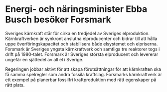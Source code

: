 # Energi- och näringsminister Ebba Busch besöker Forsmark

Sveriges kärnkraft står för cirka en tredjedel av Sveriges elproduktion. Kärnkraftverken är synkront anslutna elproducenter och bidrar till att hålla uppe överföringskapacitet och stabilisera både elsystemet och elpriserna. Forsmark är Sveriges yngsta kärnkraftverk och samtliga tre reaktorer togs i drift på 1980-talet. Forsmark är Sveriges största elproducent och levererar ungefär en sjättedel av all el i Sverige.

Regeringen jobbar aktivt för att skapa förutsättningar för att kärnkraften ska få samma spelregler som andra fossila kraftslag. Forsmarks kärnkraftverk är ett exempel på planerbar fossilfri kraftproduktion med rätt egenskaper på rätt plats.
